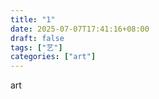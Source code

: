 ```yaml
---
title: "1"
date: 2025-07-07T17:41:16+08:00
draft: false
tags: ["艺"]
categories: ["art"]
---
```


art